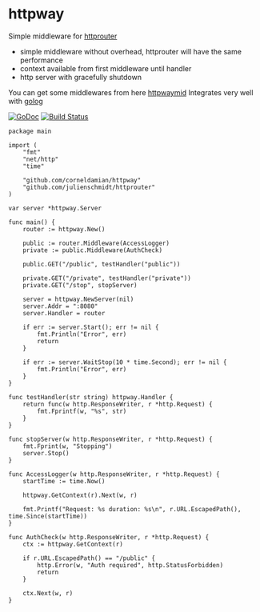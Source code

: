 # httpway

Simple middleware for [httprouter](https://github.com/julienschmidt/httprouter/)

- simple middleware without overhead, httprouter will have the same performance
- context available from first middleware until handler
- http server with gracefully shutdown

You can get some middlewares from here [httpwaymid](https://github.com/corneldamian/httpwaymid)
Integrates very well with [golog](https://github.com/corneldamian/golog.git)

[![GoDoc](https://godoc.org/github.com/corneldamian/httpway?status.svg)](https://godoc.org/github.com/corneldamian/httpway)
[![Build Status](https://travis-ci.org/corneldamian/httpway.svg?branch=master)](https://travis-ci.org/corneldamian/httpway)

```
package main

import (
	"fmt"
	"net/http"
	"time"

	"github.com/corneldamian/httpway"
	"github.com/julienschmidt/httprouter"
)

var server *httpway.Server

func main() {
	router := httpway.New()

	public := router.Middleware(AccessLogger)
	private := public.Middleware(AuthCheck)

	public.GET("/public", testHandler("public"))

	private.GET("/private", testHandler("private"))
	private.GET("/stop", stopServer)

	server = httpway.NewServer(nil)
	server.Addr = ":8080"
	server.Handler = router

	if err := server.Start(); err != nil {
		fmt.Println("Error", err)
		return
	}

	if err := server.WaitStop(10 * time.Second); err != nil {
		fmt.Println("Error", err)
	}
}

func testHandler(str string) httpway.Handler {
	return func(w http.ResponseWriter, r *http.Request) {
		fmt.Fprintf(w, "%s", str)
	}
}

func stopServer(w http.ResponseWriter, r *http.Request) {
	fmt.Fprint(w, "Stopping")
	server.Stop()
}

func AccessLogger(w http.ResponseWriter, r *http.Request) {
	startTime := time.Now()

	httpway.GetContext(r).Next(w, r)

	fmt.Printf("Request: %s duration: %s\n", r.URL.EscapedPath(), time.Since(startTime))
}

func AuthCheck(w http.ResponseWriter, r *http.Request) {
	ctx := httpway.GetContext(r)

	if r.URL.EscapedPath() == "/public" {
		http.Error(w, "Auth required", http.StatusForbidden)
		return
	}

	ctx.Next(w, r)
}

```


